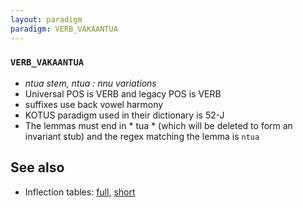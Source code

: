 ```yaml
---
layout: paradigm
paradigm: VERB_VAKAANTUA
---
```

### ` VERB_VAKAANTUA `

* _ntua stem, ntua : nnu variations_
* Universal POS is VERB and legacy POS is VERB
* suffixes use back vowel harmony
* KOTUS paradigm used in their dictionary is 52-J
* The lemmas must end in * tua * (which will be deleted to form an invariant stub) and the regex matching the lemma is ` ntua `

## See also

* Inflection tables: [full](gen/V/vakaantua.html), [short](gen/V/vakaantua_wikt.html)

